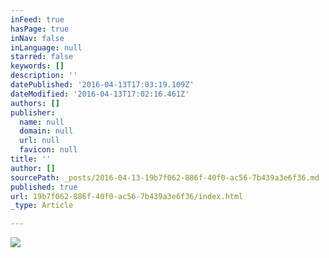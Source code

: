 ```yaml
---
inFeed: true
hasPage: true
inNav: false
inLanguage: null
starred: false
keywords: []
description: ''
datePublished: '2016-04-13T17:03:19.109Z'
dateModified: '2016-04-13T17:02:16.461Z'
authors: []
publisher:
  name: null
  domain: null
  url: null
  favicon: null
title: ''
author: []
sourcePath: _posts/2016-04-13-19b7f062-886f-40f0-ac56-7b439a3e6f36.md
published: true
url: 19b7f062-886f-40f0-ac56-7b439a3e6f36/index.html
_type: Article

---
```

![](https://the-grid-user-content.s3-us-west-2.amazonaws.com/6ca16929-8792-4c9a-b30a-ba8d62586ee5.png)
